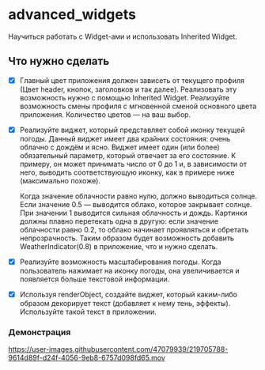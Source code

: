 # advanced_widgets

Научиться работать с Widget-ами и использовать Inherited Widget. 

## Что нужно сделать

* [x] Главный цвет приложения должен зависеть от текущего профиля (Цвет header, кнопок, заголовков и так далее). Реализовать эту возможность нужно с помощью Inherited Widget. Реализуйте возможность смены профиля с мгновенной сменой основного цвета приложения. Количество цветов — на ваш выбор.


* [x] Реализуйте виджет, который представляет собой иконку текущей погоды. Данный виджет имеет два крайних состояния: очень облачно с дождём и ясно. Виджет имеет один (или более) обязательный параметр, который отвечает за его состояние. К примеру, он может принимать число от 0 до 1 и, в зависимости от него, выводить соответствующую иконку, как в примере ниже (максимально похоже).

  Когда значение облачности равно нулю, должно выводиться солнце. Если значение 0.5 — выводится облако, которое закрывает солнце. При значении 1 выводится сильная облачность и дождь. Картинки должны плавно перетекать одна в другую: если значение облачности равно 0.2, то облако начинает проявляться и обретать непрозрачность. Таким образом будет возможность добавить WeatherIndicator(0.8) в приложение, что и нужно сделать.


* [x] Реализуйте возможность масштабирования погоды. Когда пользователь нажимает на иконку погоды, она увеличивается и появляется больше текстовой информации.


* [x] Используя renderObject, создайте виджет, который каким-либо образом декорирует текст (добавляет к нему тень, эффекты). Используйте такой текст в приложении.

### Демонстрация

https://user-images.githubusercontent.com/47079939/219705788-9614d89f-d24f-4056-9eb8-6757d098fd65.mov
